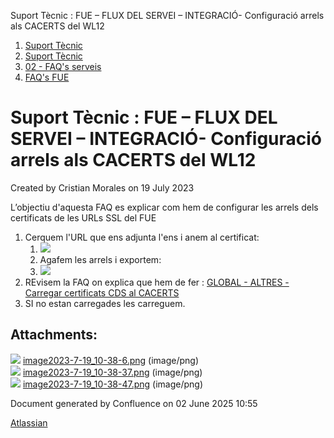 Suport Tècnic : FUE – FLUX DEL SERVEI – INTEGRACIÓ- Configuració arrels als CACERTS del WL12  

1.  [Suport Tècnic](index.md)
2.  [Suport Tècnic](13893782.md)
3.  [02 - FAQ's serveis](26313393.md)
4.  [FAQ's FUE](28705571.md)

Suport Tècnic : FUE – FLUX DEL SERVEI – INTEGRACIÓ- Configuració arrels als CACERTS del WL12
============================================================================================

Created by Cristian Morales on 19 July 2023

L’objectiu d'aquesta FAQ es explicar com hem de configurar les arrels dels certificats de les URLs SSL del FUE

1.  Cerquem l'URL que ens adjunta l'ens i anem al certificat:
    1.  ![](attachments/93356717/93356718.png)
    2.  Agafem les arrels i exportem:
    3.  ![](attachments/93356717/93356720.png)
2.  REvisem la FAQ on explica que hem de fer : [GLOBAL - ALTRES - Carregar certificats CDS al CACERTS](GLOBAL---ALTRES---Carregar-certificats-CDS-al-CACERTS_30870049.md)
3.  SI no estan carregades les carreguem.

  

Attachments:
------------

![](images/icons/bullet_blue.gif) [image2023-7-19\_10-38-6.png](attachments/93356717/93356718.png) (image/png)  
![](images/icons/bullet_blue.gif) [image2023-7-19\_10-38-37.png](attachments/93356717/93356719.png) (image/png)  
![](images/icons/bullet_blue.gif) [image2023-7-19\_10-38-47.png](attachments/93356717/93356720.png) (image/png)  

Document generated by Confluence on 02 June 2025 10:55

[Atlassian](http://www.atlassian.com/)